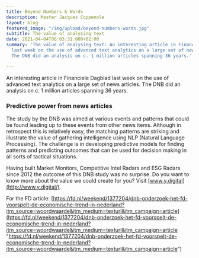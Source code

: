 ```yaml
---
title: Beyond Numbers & Words
description: Master Jacques Coppenole
layout: blog
featured_image: "/img/upload/beyond-numbers-words.jpg"
subtitle: The value of analysing text
date: 2021-04-04T06:03:31.000+02:00
summary: 'The value of analysing text: An interesting article in Financiele Dagblad
  last week on the use of advanced text analytics on a large set of news articles.
  The DNB did an analysis on c. 1 million articles spanning 36 years.'

---
```

An interesting article in Financiele Dagblad last week on the use of advanced text analytics on a large set of news articles. The DNB did an analysis on c. 1 million articles spanning 36 years.

### Predictive power from news articles

The study by the DNB was aimed at various events and patterns that could be found leading up to these events from other news items. Although in retrospect this is relatively easy, the matching patterns are striking and illustrate the value of gathering intelligence using NLP (Natural Language Processing). The challenge is in developing predictive models for finding patterns and predicting outcomes that can be used for decision making in all sorts of tactical situations.

Having built Market Monitors, Competitive Intel Radars and ESG Radars since 2012 the outcome of this DNB study was no surprise. Do you want to know more about the value we could create for you? Visit [www.y.digital](http://www.y.digital/).

For the FD article: [https://fd.nl/weekend/1377204/dnb-onderzoek-het-fd-voorspelt-de-economische-trend-in-nederland?itm_source=woordwaarde&itm_medium=texturl&itm_campaign=article](https://fd.nl/weekend/1377204/dnb-onderzoek-het-fd-voorspelt-de-economische-trend-in-nederland?itm_source=woordwaarde&itm_medium=texturl&itm_campaign=article "https://fd.nl/weekend/1377204/dnb-onderzoek-het-fd-voorspelt-de-economische-trend-in-nederland?itm_source=woordwaarde&itm_medium=texturl&itm_campaign=article")